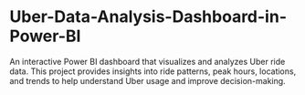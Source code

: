 # Uber-Data-Analysis-Dashboard-in-Power-BI
An interactive Power BI dashboard that visualizes and analyzes Uber ride data. This project provides insights into ride patterns, peak hours, locations, and trends to help understand Uber usage and improve decision-making.
